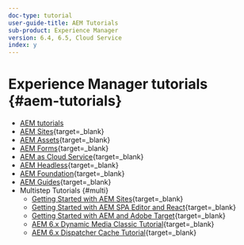 ```yaml
---
doc-type: tutorial
user-guide-title: AEM Tutorials
sub-product: Experience Manager
version: 6.4, 6.5, Cloud Service
index: y
---
```


# Experience Manager tutorials {#aem-tutorials}

+ [AEM tutorials](overview.md)
+ [AEM Sites](https://experienceleague.adobe.com/docs/experience-manager-learn/sites/overview.html){target=_blank}
+ [AEM Assets](https://experienceleague.adobe.com/docs/experience-manager-learn/assets/overview.html){target=_blank}
+ [AEM Forms](https://experienceleague.adobe.com/docs/experience-manager-learn/forms/overview.html){target=_blank}
+ [AEM as Cloud Service](https://experienceleague.adobe.com/docs/experience-manager-learn/cloud-service/overview.html){target=_blank}
+ [AEM Headless](https://experienceleague.adobe.com/docs/experience-manager-learn/getting-started-with-aem-headless/overview.html){target=_blank}
+ [AEM Foundation](https://experienceleague.adobe.com/docs/experience-manager-learn/cloud-service/overview.html){target=_blank}
+ [AEM Guides](https://experienceleague.adobe.com/docs/experience-manager-guides-learn/tutorials/overview.html){target=_blank}
+ Multistep Tutorials {#multi}
  + [Getting Started with AEM Sites](https://experienceleague.adobe.com/docs/experience-manager-learn/getting-started-wknd-tutorial-develop/overview.html){target=_blank}
  + [Getting Started with AEM SPA Editor and React](https://experienceleague.adobe.com/docs/experience-manager-learn/spa-react-tutorial/overview.html){target=_blank}
  + [Getting Started with AEM and Adobe Target](https://experienceleague.adobe.com/docs/experience-manager-learn/aem-target-tutorial/overview.html){target=_blank}
  + [AEM 6.x Dynamic Media Classic Tutorial](https://experienceleague.adobe.com/docs/experience-manager-learn/dynamic-media-classic-tutorial/overview.html){target=_blank}
  + [AEM 6.x Dispatcher Cache Tutorial](https://experienceleague.adobe.com/docs/experience-manager-learn/dispatcher-tutorial/overview.html){target=_blank}
